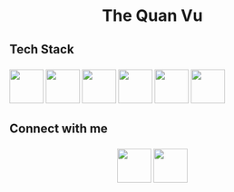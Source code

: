 <h1 align="center">The Quan Vu</h1>

###

<h2 align="left">Tech Stack</h2>

###

<div align="left">
  <img src="https://cdn.jsdelivr.net/gh/devicons/devicon@latest/icons/python/python-original.svg" height="60"/>
  <img src="https://cdn.jsdelivr.net/gh/devicons/devicon@latest/icons/scala/scala-original.svg" height="60"/>
  <img src="https://cdn.jsdelivr.net/gh/devicons/devicon@latest/icons/typescript/typescript-original.svg" height="60"/>
  <img src="https://cdn.jsdelivr.net/gh/devicons/devicon@latest/icons/react/react-original.svg" height="60"/>
  <img src="https://cdn.jsdelivr.net/gh/devicons/devicon@latest/icons/css3/css3-original-wordmark.svg" height="60"/>
  <img src="https://cdn.jsdelivr.net/gh/devicons/devicon@latest/icons/git/git-original.svg" height="60"/>

<h2 align="left">Connect with me</h2>

###

<p align="center">
  <a href="https://www.linkedin.com/in/the-quan-vu-7277a92b9/"><img src="https://cdn.jsdelivr.net/gh/devicons/devicon@latest/icons/linkedin/linkedin-original.svg" height="60"/></a>
  <a href="mailto:thequanvu204@gmail.com"><img src="https://github.com/user-attachments/assets/d55f04de-a435-41b6-82de-0295b3ba0c17" height="60"/></a>
</p>
